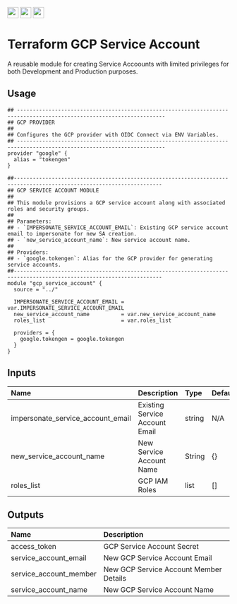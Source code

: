 <p float="left">
  <img id="b-0" src="https://img.shields.io/badge/terraform-%235835CC.svg?style=for-the-badge&logo=terraform&logoColor=white" height="25px"/>
  <img id="b-1" src="https://img.shields.io/badge/Google_Cloud-4285F4?style=for-the-badge&logo=google-cloud&logoColor=white" height="25px"/>
  <img id="b-2" src="https://img.shields.io/github/actions/workflow/status/sim-parables/terraform-gcp-service-account/tf-integration-test.yml?style=flat&logo=github&label=CD%20(May%202025)" height="25px"/>
</p>

# Terraform GCP Service Account

A reusable module for creating Service Accoounts with limited privileges for both Development and Production purposes.

## Usage

```hcl
## ---------------------------------------------------------------------------------------------------------------------
## GCP PROVIDER
##
## Configures the GCP provider with OIDC Connect via ENV Variables.
## ---------------------------------------------------------------------------------------------------------------------
provider "google" {
  alias = "tokengen"
}

##---------------------------------------------------------------------------------------------------------------------
## GCP SERVICE ACCOUNT MODULE
##
## This module provisions a GCP service account along with associated roles and security groups.
##
## Parameters:
## - `IMPERSONATE_SERVICE_ACCOUNT_EMAIL`: Existing GCP service account email to impersonate for new SA creation.
## - `new_service_account_name`: New service account name.
##
## Providers:
## - `google.tokengen`: Alias for the GCP provider for generating service accounts.
##---------------------------------------------------------------------------------------------------------------------
module "gcp_service_account" {
  source = "../"

  IMPERSONATE_SERVICE_ACCOUNT_EMAIL = var.IMPERSONATE_SERVICE_ACCOUNT_EMAIL
  new_service_account_name          = var.new_service_account_name
  roles_list                        = var.roles_list

  providers = {
    google.tokengen = google.tokengen
  }
}

```

## Inputs

| Name                              | Description                       | Type         | Default | Required |
|:----------------------------------|:----------------------------------|:-------------|:--------|:---------|
| impersonate_service_account_email | Existing Service Account Email    | string       | N/A     | Yes      |
| new_service_account_name          | New Service Account Name          | String       | {}      | No       |
| roles_list                        | GCP IAM Roles                     | list         | []      | No       |

## Outputs

| Name                   | Description                            |
|:-----------------------|:---------------------------------------|
| access_token           | GCP Service Account Secret             |
| service_account_email  | New GCP Service Account Email          |
| service_account_member | New GCP Service Account Member Details |
| service_account_name   | New GCP Service Account Name           |
